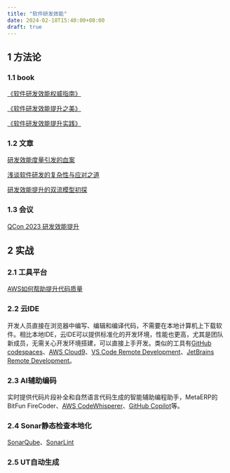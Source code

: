 ```yaml
---
title: "软件研发效能"
date: 2024-02-18T15:40:00+08:00
draft: true
---
```


## 1 方法论
### 1.1 book
[《软件研发效能权威指南》](https://book.douban.com/subject/36116375/)

[《软件研发效能提升之美》](https://book.douban.com/subject/35631505/)

[《软件研发效能提升实践》](https://book.douban.com/subject/35879790/)

### 1.2 文章

[研发效能度量引发的血案](https://www.infoq.cn/article/bd47xfxwlfff6gfng0u0)

[浅谈软件研发的复杂性与应对之道](https://mp.weixin.qq.com/s/h-n-bwCIf4B9PIigbYknFw)

[研发效能提升的双流模型初探](https://mp.weixin.qq.com/s/kCib1Gl2sCU5dXbZ0PW_zg)

### 1.3 会议
[QCon 2023 研发效能提升](https://qcon.infoq.cn/2023/beijing/track/1301)


## 2 实战
### 2.1 工具平台
[AWS如何帮助提升代码质量](https://aws.amazon.com/cn/what-is/code-quality/)

### 2.2 云IDE
开发人员直接在浏览器中编写、编辑和编译代码，不需要在本地计算机上下载软件。相比本地IDE，云IDE可以提供标准化的开发环境，性能也更高，尤其是团队新成员，无需关心开发环境搭建，可以直接上手开发。类似的工具有[GitHub codespaces](https://github.com/features/codespaces)、[AWS Cloud9](https://aws.amazon.com/cn/cloud9/)、[VS Code Remote Development](https://code.visualstudio.com/docs/remote/remote-overview)、[JetBrains Remote Development](https://www.jetbrains.com/remote-development/)。

### 2.3 AI辅助编码
实时提供代码片段补全和自然语言代码生成的智能辅助编程助手，MetaERP的BitFun FireCoder、[AWS CodeWhisperer](https://aws.amazon.com/cn/codewhisperer/)、[GitHub Copilot](https://github.com/features/copilot)等。

### 2.4 Sonar静态检查本地化
[SonarQube](http://10.68.13.28:9000/)、[SonarLint](https://plugins.jetbrains.com/plugin/7973-sonarlint)

### 2.5 UT自动生成

### 